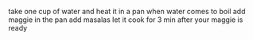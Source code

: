 take one cup of water 
and heat it in a pan 
when water comes to boil
add maggie in the pan 
add masalas
let it cook for 3 min 
after your maggie is ready
 